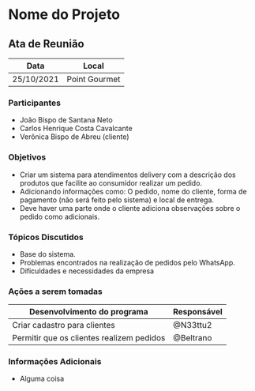 # Nome do Projeto


## Ata de Reunião

| Data       | Local         |
| ---------- | ------------- |
| 25/10/2021 | Point Gourmet |


### Participantes
* João Bispo de Santana Neto
* Carlos Henrique Costa Cavalcante
* Verônica Bispo de Abreu (cliente)

### Objetivos
* Criar um sistema para atendimentos delivery com a descrição dos produtos que facilite ao consumidor realizar um pedido.
* Adicionando informações como: O pedido, nome do cliente, forma de pagamento (não será feito pelo sistema)  e local de entrega.
* Deve haver uma parte onde o cliente adiciona observações sobre o pedido como adicionais.

### Tópicos Discutidos
* Base do sistema.
* Problemas encontrados na realização de pedidos pelo WhatsApp.
* Dificuldades e necessidades da empresa 

### Ações a serem tomadas
| Desenvolvimento do programa               | Responsável  |
| ----------------------------------------- | ------------ |
| Criar cadastro para clientes              | @N33ttu2     |
| Permitir que os clientes realizem pedidos | @Beltrano    |

### Informações Adicionais

* Alguma coisa

